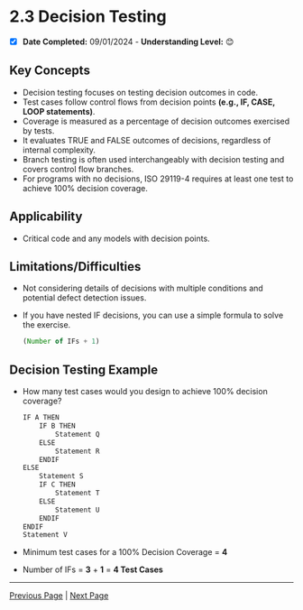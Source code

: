 # 2.3 Decision Testing

- [x] **Date Completed:** 09/01/2024 - **Understanding Level:** 😊

## Key Concepts

- Decision testing focuses on testing decision outcomes in code.
- Test cases follow control flows from decision points **(e.g., IF, CASE, LOOP statements)**.
- Coverage is measured as a percentage of decision outcomes exercised by tests.
- It evaluates TRUE and FALSE outcomes of decisions, regardless of internal complexity.
- Branch testing is often used interchangeably with decision testing and covers control flow branches.
- For programs with no decisions, ISO 29119-4 requires at least one test to achieve 100% decision coverage.

## Applicability

- Critical code and any models with decision points.

## Limitations/Difficulties

- Not considering details of decisions with multiple conditions and potential defect detection issues.
- If you have nested IF decisions, you can use a simple formula to solve the exercise.

  ```javascript
  (Number of IFs + 1)
  ```

## Decision Testing Example

- How many test cases would you design to achieve 100% decision coverage?

  ```javascript
  IF A THEN
      IF B THEN
          Statement Q
      ELSE
          Statement R
      ENDIF
  ELSE
      Statement S
      IF C THEN
          Statement T
      ELSE
          Statement U
      ENDIF
  ENDIF
  Statement V
  ```

- Minimum test cases for a 100% Decision Coverage = **4**
- Number of IFs = **3** + **1** = **4 Test Cases**

---

[Previous Page](2.2-statement-testing.md) | [Next Page](2.4-modified-condition-decision-testing.md)
